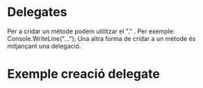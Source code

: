 # Delegates

Per a cridar un mètode podem utilitzar el "." . Per exemple: Console.WriteLine("...");
Una altra forma de cridar a un mètode és mitjançant una delegació.

# Exemple creació delegate

